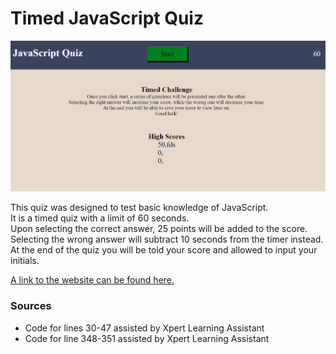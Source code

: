 # Timed JavaScript Quiz

![Screenshot of the quiz's website page](./assets/screenshot.jpg)

This quiz was designed to test basic knowledge of JavaScript.
<br>It is a timed quiz with a limit of 60 seconds.
<br>Upon selecting the correct answer, 25 points will be added to the score.
<br>Selecting the wrong answer will subtract 10 seconds from the timer instead.
<br>At the end of the quiz you will be told your score and allowed to input your initials.

[A link to the website can be found here.](https://anthonyrqqq.github.io/js-timed-quiz)

### Sources
- Code for lines 30-47 assisted by Xpert Learning Assistant
- Code for line 348-351 assisted by Xpert Learning Assistant